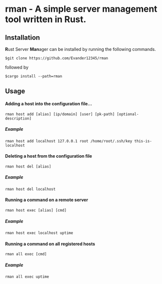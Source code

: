# rman - A simple server management tool written in Rust.

## Installation
**R**ust Server **Man**ager can be installed by running the following commands.

`$git clone https://github.com/Evander12345/rman`

followed by
 
`$cargo install --path=rman`
 
## Usage
#### Adding a host into the configuration file...

`rman host add [alias] [ip/domain] [user] [pk-path] [optional-description]`

##### Example

`rman host add localhost 127.0.0.1 root /home/root/.ssh/key this-is-localhost`

#### Deleting a host from the configuration file

`rman host del [alias]`

##### Example

`rman host del localhost`

#### Running a command on a remote server

`rman host exec [alias] [cmd]`

##### Example

`rman host exec localhost uptime`

#### Running a command on all registered hosts

`rman all exec [cmd]`

##### Example

`rman all exec uptime`




